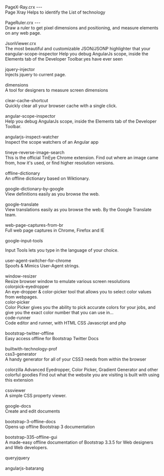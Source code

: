 PageX-Ray.crx --- <br>
Page Xray Helps to identify the List of technology<br><br>
PageRuler.crx ---<br>
Draw a ruler to get pixel dimensions and positioning, and measure elements on any web page.<br><br>
JsonViewer.crx<br>
The most beautiful and customizable JSON/JSONP highlighter that your eangular-scope-inspector
Help you debug AngularJs scope, inside the Elements tab of the Developer Toolbar.yes have ever seen<br><br>
jquery-injector<br>
Injects jquery to current page.<br><br>
dimensions<br>
A tool for designers to measure screen dimensions<br><br>
clear-cache-shortcut<br>
Quickly clear all your browser cache with a single click.<br><br>
angular-scope-inspector<br>
Help you debug AngularJs scope, inside the Elements tab of the Developer Toolbar.<br><br>
angularjs-inspect-watcher<br>
Inspect the scope watchers of an Angular app<br><br>
tineye-reverse-image-search<br>
This is the official TinEye Chrome extension. Find out where an image came from, how it's used, or find higher resolution versions.<br><br>
offline-dictionary<br>
An offline dictionary based on Wiktionary.<br><br>
google-dictionary-by-google<br>
View definitions easily as you browse the web.<br><br>
google-translate<br>
View translations easily as you browse the web. By the Google Translate team.<br><br>
web-page-captures-from-br<br>
Full web page captures in Chrome, Firefox and IE<br><br>
google-input-tools<br>

Input Tools lets you type in the language of your choice.<br><br>
user-agent-switcher-for-chrome<br>
Spoofs & Mimics User-Agent strings.<br><br>
window-resizer<br>
Resize browser window to emulate various screen resolutions<br>
colorpick-eyedropper<br>
An eye-dropper & color-picker tool that allows you to select color values from webpages.<br>
color-picker<br>
Color Picker gives you the ability to pick accurate colors for your jobs, and give you the exact color number that you can use in…<br>
code-runner<br>
Code editor and runner, with HTML CSS Javascript and php<br><br>
bootstrap-twitter-offline<br>
Easy access offline for Bootstrap Twitter Docs<br><br>
builtwith-technology-prof<br>
css3-generator<br>
A handy generator for all of your CSS3 needs from within the browser<br><br>
colorzilla
Advanced Eyedropper, Color Picker, Gradient Generator and other colorful goodies
Find out what the website you are visiting is built with using this extension<br><br>
cssviewer<br>
A simple CSS property viewer.<br><br>
google-docs<br>
Create and edit documents<br><br>
bootstrap-3-offline-docs<br>
Opens up offline Bootstrap 3 documentation<br><br>
bootstrap-335-offline-gui<br>
A made-easy offline documentation of Bootstrap 3.3.5 for Web designers and Web developers.<br><br>
queryjquery<br><br>
angularjs-batarang<br><br>
